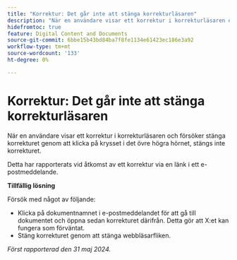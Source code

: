 ```yaml
---
title: "Korrektur: Det går inte att stänga korrekturläsaren"
description: "När en användare visar ett korrektur i korrekturläsaren och försöker stänga korrekturet genom att klicka på krysset i det övre högra hörnet stängs inte korrekturet. Det finns en lösning."
hidefromtoc: true
feature: Digital Content and Documents
source-git-commit: 6bbe15b43bd84ba7f8fe1134e61423ec186e3a92
workflow-type: tm+mt
source-wordcount: '133'
ht-degree: 0%

---
```



# Korrektur: Det går inte att stänga korrekturläsaren

När en användare visar ett korrektur i korrekturläsaren och försöker stänga korrekturet genom att klicka på krysset i det övre högra hörnet, stängs inte korrekturet.

Detta har rapporterats vid åtkomst av ett korrektur via en länk i ett e-postmeddelande.

**Tillfällig lösning**

Försök med något av följande:

* Klicka på dokumentnamnet i e-postmeddelandet för att gå till dokumentet och öppna sedan korrekturet därifrån. Detta gör att X:et kan fungera som förväntat.
* Stäng korrekturet genom att stänga webbläsarfliken.

_Först rapporterad den 31 maj 2024._
